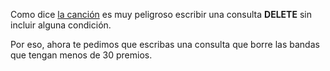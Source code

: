 Como dice [la canción](https://www.youtube.com/watch?v=i_cVJgIz_Cs) es muy peligroso escribir una consulta **DELETE** sin incluir alguna condición.

Por eso, ahora te pedimos que escribas una consulta que borre las bandas que tengan menos de 30 premios.